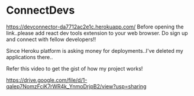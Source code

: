 # ConnectDevs
https://devconnector-da7712ac2e1c.herokuapp.com/
Before opening the link..please add react dev tools extension to your web browser. 
Do sign up and connect with fellow developers!!

Since Heroku platform is asking money for deployments..I've deleted my applications there..

Refer this video to get the gist of how my project works!

https://drive.google.com/file/d/1-qalep7NomzFciK7rWR4k_YnmoDrjpB2/view?usp=sharing
